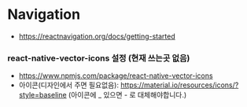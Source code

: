 # Navigation
- https://reactnavigation.org/docs/getting-started

### react-native-vector-icons 설정 (현재 쓰는곳 없음)

- https://www.npmjs.com/package/react-native-vector-icons
- 아이콘(디자인에서 주면 필요없음): https://material.io/resources/icons/?style=baseline (아이콘에 \_ 있으면 - 로 대체해야합니다.)
